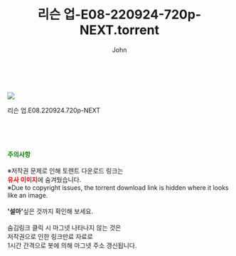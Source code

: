 ﻿---
layout: post
title:  "    리슨 업-E08-220924-720p-NEXT.torrent"
author: John
categories: [ TV ]
tags: [  ]
image: https://torrentrj55.com/uploadfile/full/b018bd099573937fb90b67de156af8045bc6e813.jpg 
description: "    리슨 업-E08-220924-720p-NEXT torrent 정보 공유"
toc: true
toc_sticky: true
---

<br>
<p><img src="https://torrentrj55.com/uploadfile/full/b018bd099573937fb90b67de156af8045bc6e813.jpg"/></p>
 리슨 업.E08.220924.720p-NEXT  
    
<br><br><br>
<p data-ke-size="size16"><b><span style="color: green;">주의사항</span></b><br /><br />※저작권 문제로 인해 토렌트 다운로드 링크는<br /><b><span style="color: red;">유사 이미지</span></b>에 숨겨뒀습니다.<br />※Due to copyright issues, the torrent download link is hidden where it looks like an image.<br /><br /><b>'설마'</b>싶은 것까지 확인해 보세요.<br /><br />숨김링크 클릭 시 마그넷 나타나지 않는 것은<br />저작권으로 인한 링크만료 자료로<br />1시간 간격으로 봇에 의해 마그넷 주소 갱신됩니다.</p>
